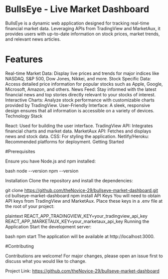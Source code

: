 # BullsEye - Live Market Dashboard

BullsEye is a dynamic web application designed for tracking real-time financial market data. Leveraging APIs from TradingView and MarketAux, it provides users with up-to-date information on stock prices, market trends, and relevant news articles.

#  Features

Real-time Market Data: Display live prices and trends for major indices like NASDAQ, S&P 500, Dow Jones, Nikkei, and more.
Stock Specific Data: Access detailed price information for popular stocks such as Apple, Google, Microsoft, Amazon, and others.
News Feed: Stay informed with the latest financial news and top stories directly relevant to your stocks of interest.
Interactive Charts: Analyze stock performance with customizable charts provided by TradingView.
User-Friendly Interface: A sleek, responsive design ensures that all information is accessible on a variety of devices.
Technology Stack

React: Used for building the user interface.
TradingView API: Integrates financial charts and market data.
MarketAux API: Fetches and displays news and stock data.
CSS: For styling the application.
Netlify/Heroku: Recommended platforms for deployment.
Getting Started

#Prerequisites

Ensure you have Node.js and npm installed:

bash
node --version
npm --version

Installation
Clone the repository and install the dependencies:


git clone https://github.com/theNovice-29/bullseye-market-dashboard.git
cd bullseye-market-dashboard
npm install
API Keys
You will need to obtain API keys from TradingView and MarketAux. Place these keys in a .env file at the root of your project:

plaintext
REACT_APP_TRADINGVIEW_KEY=your_tradingview_api_key
REACT_APP_MARKETAUX_KEY=your_marketaux_api_key
Running the Application
Start the development server:

bash
npm start
The application will be available at http://localhost:3000.


#Contributing

Contributions are welcome! For major changes, please open an issue first to discuss what you would like to change.


Project Link: https://github.com/theNovice-29/bullseye-market-dashboard
